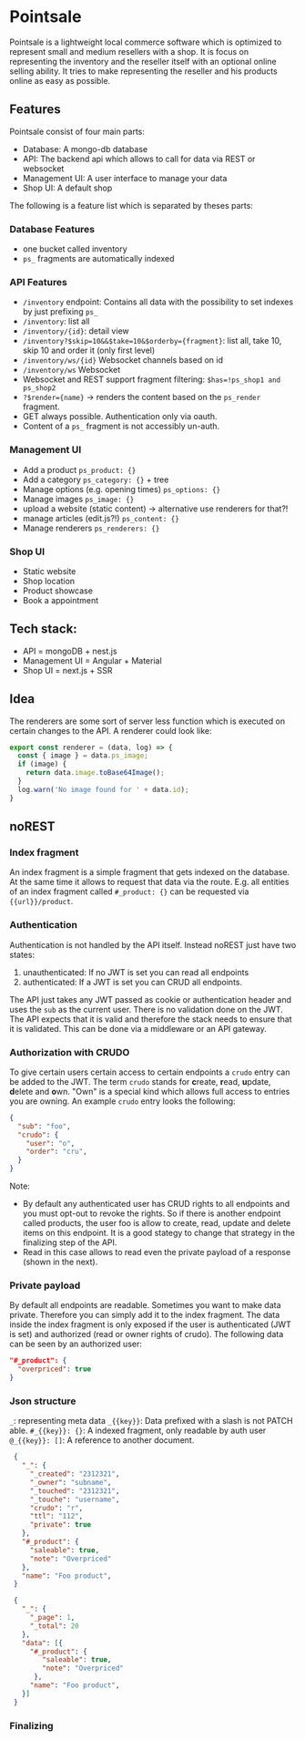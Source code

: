 
# Pointsale
Pointsale is a lightweight local commerce software which is optimized to represent small and medium resellers with a shop. It is focus on representing the inventory and the reseller itself with an optional online selling ability. It tries to make representing the reseller and his products online as easy as possible.

## Features
Pointsale consist of four main parts:
 - Database: A mongo-db database
 - API: The backend api which allows to call for data via REST or websocket
 - Management UI: A user interface to manage your data
 - Shop UI: A default shop

The following is a feature list which is separated by theses parts:

### Database Features
 - one bucket called inventory
 - `ps_` fragments are automatically indexed

### API Features
 - `/inventory` endpoint: Contains all data with the possibility to set indexes by just prefixing `ps_`
  - `/inventory`: list all
  - `/inventory/{id}`: detail view
  - `/inventory?$skip=10&&$take=10&$orderby={fragment}`: list all, take 10, skip 10 and order it (only first level)
  - `/inventory/ws/{id}` Websocket channels based on id
  - `/inventory/ws` Websocket
  - Websocket and REST support fragment filtering: `$has=!ps_shop1 and ps_shop2`
  - `?$render={name}` -> renders the content based on the `ps_render` fragment.
 - GET always possible. Authentication only via oauth. 
 - Content of a `ps_` fragment is not accessibly un-auth.

### Management UI
 - Add a product `ps_product: {}`
 - Add a category `ps_category: {}` + tree
 - Manage options (e.g. opening times) `ps_options: {}`
 - Manage images `ps_image: {}`
 - upload a website (static content) -> alternative use renderers for that?!
 - manage articles (edit.js?!) `ps_content: {}`
 - Manage renderers `ps_renderers: {}`

### Shop UI
 - Static website 
 - Shop location
 - Product showcase
 - Book a appointment

 ## Tech stack:
  - API = mongoDB + nest.js
  - Management UI = Angular + Material
  - Shop UI = next.js + SSR

## Idea
The renderers are some sort of server less function which is executed on certain changes to the API. A renderer could look like:

```js
export const renderer = (data, log) => {
  const { image } = data.ps_image;
  if (image) {
    return data.image.toBase64Image();
  }
  log.warn('No image found for ' + data.id);
}
```

## noREST

### Index fragment
An index fragment is a simple fragment that gets indexed on the database. At the same time it allows to request that data via the route. E.g. all entities of an index fragment called `#_product: {}` can be requested via `{{url}}/product`. 

### Authentication
Authentication is not handled by the API itself. Instead noREST just have two states: 
 1. unauthenticated: If no JWT is set you can read all endpoints
 2. authenticated: If a JWT is set you can CRUD all endpoints.

 The API just takes any JWT passed as cookie or authentication header and uses the `sub` as the current user. There is no validation done on the JWT. The API expects that it is valid and therefore the stack needs to ensure that it is validated. This can be done via a middleware or an API gateway.

### Authorization with CRUDO
To give certain users certain access to certain endpoints a `crudo` entry can be added to the JWT. The term `crudo` stands for **c**reate, **r**ead, **u**pdate, **d**elete and **o**wn. "Own" is a special kind which allows full access to entries you are owning. An example `crudo` entry looks the following:

```json
{
  "sub": "foo",
  "crudo": {
    "user": "o",
    "order": "cru",
  } 
}
```

Note:
 - By default any authenticated user has CRUD rights to all endpoints and you must opt-out to revoke the rights. So if there is another endpoint called products, the user foo is allow to create, read, update and delete items on this endpoint. It is a good stategy to change that strategy in the finalizing step of the API.
 - Read in this case allows to read even the private payload of a response (shown in the next).

### Private payload
By default all endpoints are readable. Sometimes you want to make data private. Therefore you can simply add it to the index fragment. The data inside the index fragment is only exposed if the user is authenticated (JWT is set) and authorized (read or owner rights of crudo). The following data can be seen by an authorized user:

```JSON
"#_product": {
  "overpriced": true
}
```

### Json structure

`_`: representing meta data
`_{{key}}`: Data prefixed with a slash is not PATCH able.
`#_{{key}}: {}`: A indexed fragment, only readable by auth user
`@_{{key}}: []`: A reference to another document.

```json
 {
   "_": {
     "_created": "2312321",
     "_owner": "subname",
     "_touched": "2312321",
     "_touche": "username",
     "crudo": "r",
     "ttl": "112",
     "private": true
   },
   "#_product": {
     "saleable": true,
     "note": "Overpriced"
   },
   "name": "Foo product",
 }
```

```json
 {
   "_": {
     "_page": 1,
     "_total": 20
   },
   "data": [{
     "#_product": {
        "saleable": true,
        "note": "Overpriced"
      },
     "name": "Foo product",
   }]
 }
```

### Finalizing